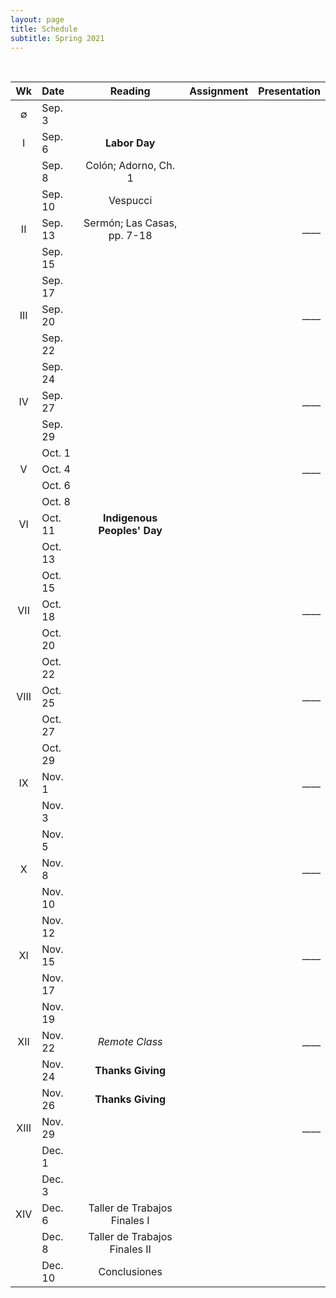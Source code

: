 ```yaml
---
layout: page
title: Schedule
subtitle: Spring 2021
---
```


<br>

| Wk | Date | Reading | Assignment | Presentation|
|:------:|:------|:--------:|:------:|----:|
| ∅   | Sep. 3   |  
|  I  | Sep. 6   | **Labor Day** |
|     | Sep. 8   | Colón; Adorno, Ch. 1 
|     | Sep. 10  | Vespucci 
|  II | Sep. 13  | Sermón; Las Casas, pp. 7-18 | | ____
|     | Sep. 15  | 
|     | Sep. 17  | 
| III | Sep. 20  |  | | ____
|     | Sep. 22  | 
|     | Sep. 24  | 
| IV  | Sep. 27  |   | | ____
|     | Sep. 29  | 
|     | Oct. 1   | 
| V   | Oct. 4   |    | | ____
|     | Oct. 6   | 
|     | Oct. 8   | 
| VI  | Oct. 11  | **Indigenous Peoples' Day**
|     | Oct. 13  | 
|     | Oct. 15  | 
| VII | Oct. 18  |    | | ____
|     | Oct. 20  | 
|     | Oct. 22  | 
| VIII| Oct. 25  |    | | ____
|     | Oct. 27  | 
|     | Oct. 29  | 
| IX  | Nov. 1   |    | | ____
|     | Nov. 3   | 
|     | Nov. 5   | 
| X   | Nov. 8   |    | | ____
|     | Nov. 10  | 
|     | Nov. 12  | 
| XI  | Nov. 15  |    | | ____
|     | Nov. 17  | 
|     | Nov. 19  | 
| XII | Nov. 22  | *Remote Class*   | | ____
|     | Nov. 24  | **Thanks Giving**
|     | Nov. 26  | **Thanks Giving**
|XIII | Nov. 29  |    | | ____
|     | Dec. 1   | 
|     | Dec. 3   | 
| XIV | Dec. 6   | Taller de Trabajos Finales I
|     | Dec. 8   | Taller de Trabajos Finales II
|     | Dec. 10  | Conclusiones 
